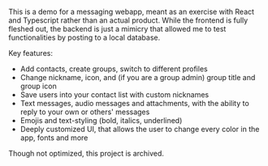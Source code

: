 This is a demo for a messaging webapp, meant as an exercise with React and Typescript rather than an actual product.
While the frontend is fully fleshed out, the backend is just a mimicry that allowed me to test functionalities by posting to a local database.

Key features:
- Add contacts, create groups, switch to different profiles
- Change nickname, icon, and (if you are a group admin) group title and group icon
- Save users into your contact list with custom nicknames
- Text messages, audio messages and attachments, with the ability to reply to your own or others' messages
- Emojis and text-styling (bold, italics, underlined)
- Deeply customized UI, that allows the user to change every color in the app, fonts and more

Though not optimized, this project is archived. 
